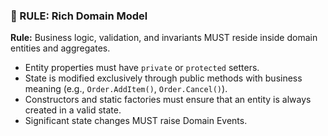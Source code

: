 ### 🎯 RULE: Rich Domain Model

**Rule:** Business logic, validation, and invariants MUST reside inside domain entities and aggregates.
*   Entity properties must have `private` or `protected` setters.
*   State is modified exclusively through public methods with business meaning (e.g., `Order.AddItem()`, `Order.Cancel()`).
*   Constructors and static factories must ensure that an entity is always created in a valid state.
*   Significant state changes MUST raise Domain Events.